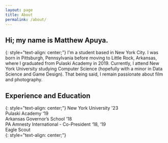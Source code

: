 ```yaml
---
layout: page
title: About
permalink: /about/
---
```


## **Hi; my name is Matthew Apuya.**
{: style="text-align: center;"}
I'm a student based in New York City. I was born in Pittsburgh, Pennsylvania before moving to Little Rock, Arkansas, where I graduated from Pulaski Academy in 2019. Currently, I attend New York University studying Computer Science (hopefully with a minor in Data Science and Game Design). That being said, I remain passionate about film and photography.
## **Experience and Education**
{: style="text-align: center;"}
New York University '23 <br>
​​Pulaski Academy ‘19 <br>
Arkansas Governor’s School ‘18 <br>
PA Amnesty International - Co-President ‘18, ‘19 <br>
​Eagle Scout <br>
{: style="text-align: center;"}

[//]: # (## **Social Media**)
[//]: # ({: style="text-align: center;"})